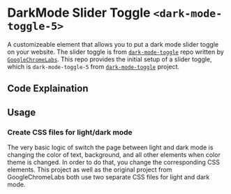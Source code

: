 # DarkMode Slider Toggle `<dark-mode-toggle-5>`

A customizeable element that allows you to put a dark mode slider toggle on your website. The slider toggle is from [`dark-mode-toggle`](https://github.com/GoogleChromeLabs/dark-mode-toggle) repo written by [`GoogleChromeLabs`](https://github.com/GoogleChromeLabs). This repo provides the initial setup of a slider toggle, which is `dark-mode-toggle-5` from [`dark-mode-toggle`](https://github.com/GoogleChromeLabs/dark-mode-toggle) project.

## Code Explaination

## Usage

### Create CSS files for light/dark mode

The very basic logic of switch the page between light and dark mode is changing the color of text, background, and all other elements when color theme is changed. In order to do that, you change the corresponding CSS elements. This project as well as the original project from GoogleChromeLabs both use two separate CSS files for light and dark mode. 
